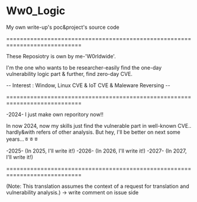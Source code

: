 # Ww0_Logic
My own write-up's poc&amp;project's source code


============================================================================

These Reposiotry is own by me-'W0rldwide'.

I'm the one who wants to be researcher-easily find the one-day vulnerability logic part 
 & further, find zero-day CVE.

-- Interest : Window, Linux CVE & IoT CVE & Maleware Reversing --


============================================================================

-2024-
I just make own reporitory now!!

In now 2024, now my skills just find the vulnerable part in well-known CVE.. hardly&with refers of other analysis.
But hey, I'll be better on next some years...ㅎㅎㅎ


-2025-
(In 2025, I'll write it!)
-2026-
(In 2026, I'll write it!)
-2027-
(In 2027, I'll write it!)


============================================================================


(Note: This translation assumes the context of a request for translation and vulnerability analysis.)
  -> write comment on issue side
